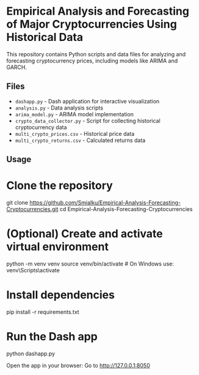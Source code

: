 # Empirical Analysis and Forecasting of Major Cryptocurrencies Using Historical Data

This repository contains Python scripts and data files for analyzing and forecasting cryptocurrency prices, including models like ARIMA and GARCH.

## Files

- `dashapp.py` - Dash application for interactive visualization
- `analysis.py` - Data analysis scripts
- `arima_model.py` - ARIMA model implementation
- `crypto_data_collector.py` - Script for collecting historical cryptocurrency data
- `multi_crypto_prices.csv` - Historical price data
- `multi_crypto_returns.csv` - Calculated returns data

## Usage


# Clone the repository
git clone https://github.com/Smialku/Empirical-Analysis-Forecasting-Cryptocurrencies.git
cd Empirical-Analysis-Forecasting-Cryptocurrencies

# (Optional) Create and activate virtual environment
python -m venv venv
source venv/bin/activate       # On Windows use: venv\Scripts\activate

# Install dependencies
pip install -r requirements.txt

# Run the Dash app
python dashapp.py

Open the app in your browser:
Go to http://127.0.0.1:8050

